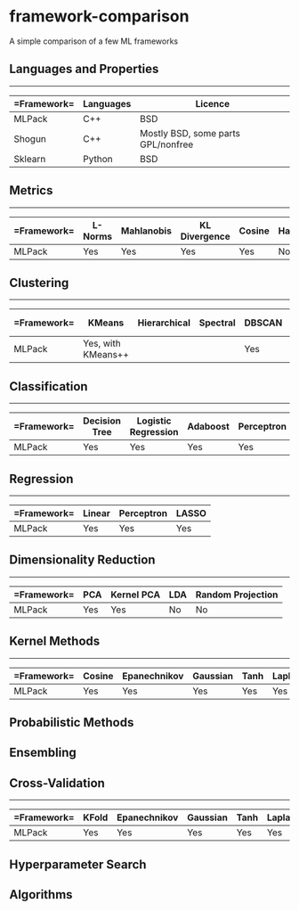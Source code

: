 # framework-comparison
A simple comparison of a few ML frameworks

## Languages and Properties

--------------------------------------------------------------
|=Framework=| Languages | Licence                            |
|-----------|-----------|------------------------------------|
| MLPack    | C++       | BSD                                |
| Shogun    | C++       | Mostly BSD, some parts GPL/nonfree |
| Sklearn   | Python    | BSD                                |

## Metrics

-------------------------------------------------------------------------------------
|=Framework=| L-Norms     | Mahlanobis | KL Divergence | Cosine | Hamming | Jaccard |
|-----------|-------------|------------|---------------|--------|---------|---------|
| MLPack    | Yes         | Yes        | Yes           | Yes    | No      | No      |

## Clustering

----------------------------------------------------------------------------------------
|=Framework=| KMeans             | Hierarchical | Spectral | DBSCAN | Mean-shift | GMM |
|-----------|--------------------|--------------|----------|--------|------------|-----|
| MLPack    | Yes, with KMeans++ |              |          | Yes    | Yes        | Yes |

## Classification

---------------------------------------------------------------------------------------------------------------------
|=Framework=| Decision Tree      | Logistic Regression | Adaboost | Perceptron | Random Forest | Softmax Regression |
|-----------|--------------------|---------------------|----------|------------|---------------|--------------------|
| MLPack    | Yes                | Yes                 | Yes      | Yes        | Yes           | Yes                |

## Regression

-------------------------------------------------------------------
|=Framework=| Linear             | Perceptron          | LASSO    |
|-----------|--------------------|---------------------|----------|
| MLPack    | Yes                | Yes                 | Yes      |

## Dimensionality Reduction

----------------------------------------------------------
|=Framework=| PCA | Kernel PCA | LDA | Random Projection |
|-----------|-----|------------|-----|-------------------|
| MLPack    | Yes | Yes        | No  | No                |

## Kernel Methods

-----------------------------------------------------------------------------------------------------
|=Framework=| Cosine | Epanechnikov | Gaussian | Tanh | Laplacian | Linear | Polynomial | Spherical |
|-----------|--------|--------------|----------|------|-----------|--------|------------|-----------|
| MLPack    | Yes    | Yes          | Yes      | Yes  | Yes       | Yes    | Yes        | Yes       |

## Probabilistic Methods

## Ensembling

## Cross-Validation

-----------------------------------------------------------------------------------------------------
|=Framework=| KFold  | Epanechnikov | Gaussian | Tanh | Laplacian | Linear | Polynomial | Spherical |
|-----------|--------|--------------|----------|------|-----------|--------|------------|-----------|
| MLPack    | Yes    | Yes          | Yes      | Yes  | Yes       | Yes    | Yes        | Yes       |

## Hyperparameter Search

## Algorithms
